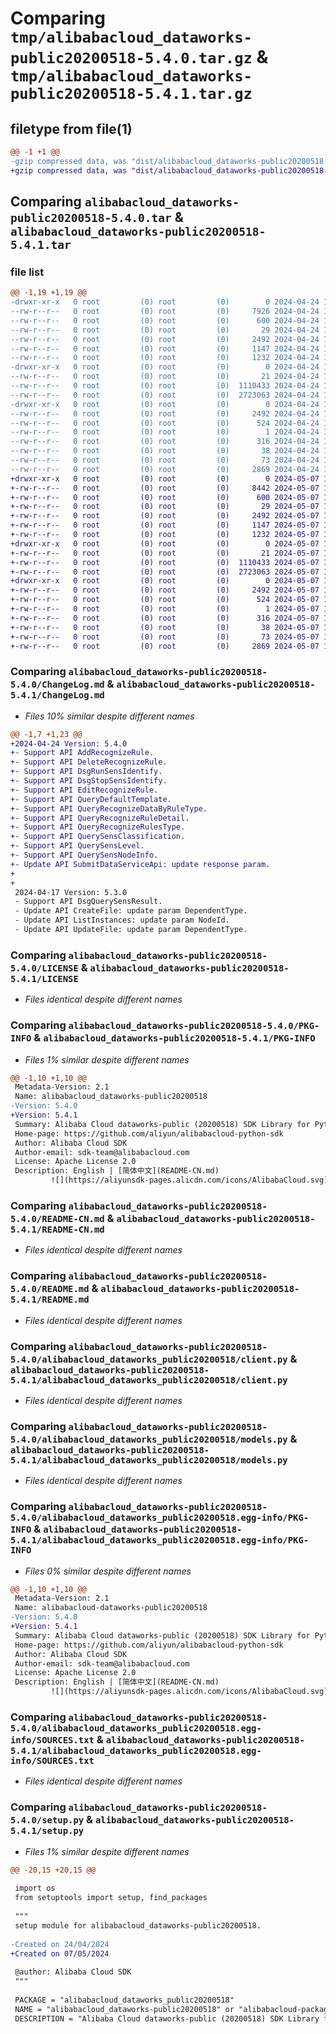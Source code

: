 # Comparing `tmp/alibabacloud_dataworks-public20200518-5.4.0.tar.gz` & `tmp/alibabacloud_dataworks-public20200518-5.4.1.tar.gz`

## filetype from file(1)

```diff
@@ -1 +1 @@
-gzip compressed data, was "dist/alibabacloud_dataworks-public20200518-5.4.0.tar", last modified: Wed Apr 24 17:19:53 2024, max compression
+gzip compressed data, was "dist/alibabacloud_dataworks-public20200518-5.4.1.tar", last modified: Tue May  7 17:13:18 2024, max compression
```

## Comparing `alibabacloud_dataworks-public20200518-5.4.0.tar` & `alibabacloud_dataworks-public20200518-5.4.1.tar`

### file list

```diff
@@ -1,19 +1,19 @@
-drwxr-xr-x   0 root         (0) root         (0)        0 2024-04-24 17:19:53.000000 alibabacloud_dataworks-public20200518-5.4.0/
--rw-r--r--   0 root         (0) root         (0)     7926 2024-04-24 17:19:53.000000 alibabacloud_dataworks-public20200518-5.4.0/ChangeLog.md
--rw-r--r--   0 root         (0) root         (0)      600 2024-04-24 17:19:53.000000 alibabacloud_dataworks-public20200518-5.4.0/LICENSE
--rw-r--r--   0 root         (0) root         (0)       29 2024-04-24 17:19:53.000000 alibabacloud_dataworks-public20200518-5.4.0/MANIFEST.in
--rw-r--r--   0 root         (0) root         (0)     2492 2024-04-24 17:19:53.000000 alibabacloud_dataworks-public20200518-5.4.0/PKG-INFO
--rw-r--r--   0 root         (0) root         (0)     1147 2024-04-24 17:19:53.000000 alibabacloud_dataworks-public20200518-5.4.0/README-CN.md
--rw-r--r--   0 root         (0) root         (0)     1232 2024-04-24 17:19:53.000000 alibabacloud_dataworks-public20200518-5.4.0/README.md
-drwxr-xr-x   0 root         (0) root         (0)        0 2024-04-24 17:19:53.000000 alibabacloud_dataworks-public20200518-5.4.0/alibabacloud_dataworks_public20200518/
--rw-r--r--   0 root         (0) root         (0)       21 2024-04-24 17:19:53.000000 alibabacloud_dataworks-public20200518-5.4.0/alibabacloud_dataworks_public20200518/__init__.py
--rw-r--r--   0 root         (0) root         (0)  1110433 2024-04-24 17:19:53.000000 alibabacloud_dataworks-public20200518-5.4.0/alibabacloud_dataworks_public20200518/client.py
--rw-r--r--   0 root         (0) root         (0)  2723063 2024-04-24 17:19:53.000000 alibabacloud_dataworks-public20200518-5.4.0/alibabacloud_dataworks_public20200518/models.py
-drwxr-xr-x   0 root         (0) root         (0)        0 2024-04-24 17:19:53.000000 alibabacloud_dataworks-public20200518-5.4.0/alibabacloud_dataworks_public20200518.egg-info/
--rw-r--r--   0 root         (0) root         (0)     2492 2024-04-24 17:19:53.000000 alibabacloud_dataworks-public20200518-5.4.0/alibabacloud_dataworks_public20200518.egg-info/PKG-INFO
--rw-r--r--   0 root         (0) root         (0)      524 2024-04-24 17:19:53.000000 alibabacloud_dataworks-public20200518-5.4.0/alibabacloud_dataworks_public20200518.egg-info/SOURCES.txt
--rw-r--r--   0 root         (0) root         (0)        1 2024-04-24 17:19:53.000000 alibabacloud_dataworks-public20200518-5.4.0/alibabacloud_dataworks_public20200518.egg-info/dependency_links.txt
--rw-r--r--   0 root         (0) root         (0)      316 2024-04-24 17:19:53.000000 alibabacloud_dataworks-public20200518-5.4.0/alibabacloud_dataworks_public20200518.egg-info/requires.txt
--rw-r--r--   0 root         (0) root         (0)       38 2024-04-24 17:19:53.000000 alibabacloud_dataworks-public20200518-5.4.0/alibabacloud_dataworks_public20200518.egg-info/top_level.txt
--rw-r--r--   0 root         (0) root         (0)       73 2024-04-24 17:19:53.000000 alibabacloud_dataworks-public20200518-5.4.0/setup.cfg
--rw-r--r--   0 root         (0) root         (0)     2869 2024-04-24 17:19:53.000000 alibabacloud_dataworks-public20200518-5.4.0/setup.py
+drwxr-xr-x   0 root         (0) root         (0)        0 2024-05-07 17:13:18.000000 alibabacloud_dataworks-public20200518-5.4.1/
+-rw-r--r--   0 root         (0) root         (0)     8442 2024-05-07 17:13:18.000000 alibabacloud_dataworks-public20200518-5.4.1/ChangeLog.md
+-rw-r--r--   0 root         (0) root         (0)      600 2024-05-07 17:13:18.000000 alibabacloud_dataworks-public20200518-5.4.1/LICENSE
+-rw-r--r--   0 root         (0) root         (0)       29 2024-05-07 17:13:18.000000 alibabacloud_dataworks-public20200518-5.4.1/MANIFEST.in
+-rw-r--r--   0 root         (0) root         (0)     2492 2024-05-07 17:13:18.000000 alibabacloud_dataworks-public20200518-5.4.1/PKG-INFO
+-rw-r--r--   0 root         (0) root         (0)     1147 2024-05-07 17:13:18.000000 alibabacloud_dataworks-public20200518-5.4.1/README-CN.md
+-rw-r--r--   0 root         (0) root         (0)     1232 2024-05-07 17:13:18.000000 alibabacloud_dataworks-public20200518-5.4.1/README.md
+drwxr-xr-x   0 root         (0) root         (0)        0 2024-05-07 17:13:18.000000 alibabacloud_dataworks-public20200518-5.4.1/alibabacloud_dataworks_public20200518/
+-rw-r--r--   0 root         (0) root         (0)       21 2024-05-07 17:13:18.000000 alibabacloud_dataworks-public20200518-5.4.1/alibabacloud_dataworks_public20200518/__init__.py
+-rw-r--r--   0 root         (0) root         (0)  1110433 2024-05-07 17:13:18.000000 alibabacloud_dataworks-public20200518-5.4.1/alibabacloud_dataworks_public20200518/client.py
+-rw-r--r--   0 root         (0) root         (0)  2723063 2024-05-07 17:13:18.000000 alibabacloud_dataworks-public20200518-5.4.1/alibabacloud_dataworks_public20200518/models.py
+drwxr-xr-x   0 root         (0) root         (0)        0 2024-05-07 17:13:18.000000 alibabacloud_dataworks-public20200518-5.4.1/alibabacloud_dataworks_public20200518.egg-info/
+-rw-r--r--   0 root         (0) root         (0)     2492 2024-05-07 17:13:18.000000 alibabacloud_dataworks-public20200518-5.4.1/alibabacloud_dataworks_public20200518.egg-info/PKG-INFO
+-rw-r--r--   0 root         (0) root         (0)      524 2024-05-07 17:13:18.000000 alibabacloud_dataworks-public20200518-5.4.1/alibabacloud_dataworks_public20200518.egg-info/SOURCES.txt
+-rw-r--r--   0 root         (0) root         (0)        1 2024-05-07 17:13:18.000000 alibabacloud_dataworks-public20200518-5.4.1/alibabacloud_dataworks_public20200518.egg-info/dependency_links.txt
+-rw-r--r--   0 root         (0) root         (0)      316 2024-05-07 17:13:18.000000 alibabacloud_dataworks-public20200518-5.4.1/alibabacloud_dataworks_public20200518.egg-info/requires.txt
+-rw-r--r--   0 root         (0) root         (0)       38 2024-05-07 17:13:18.000000 alibabacloud_dataworks-public20200518-5.4.1/alibabacloud_dataworks_public20200518.egg-info/top_level.txt
+-rw-r--r--   0 root         (0) root         (0)       73 2024-05-07 17:13:18.000000 alibabacloud_dataworks-public20200518-5.4.1/setup.cfg
+-rw-r--r--   0 root         (0) root         (0)     2869 2024-05-07 17:13:18.000000 alibabacloud_dataworks-public20200518-5.4.1/setup.py
```

### Comparing `alibabacloud_dataworks-public20200518-5.4.0/ChangeLog.md` & `alibabacloud_dataworks-public20200518-5.4.1/ChangeLog.md`

 * *Files 10% similar despite different names*

```diff
@@ -1,7 +1,23 @@
+2024-04-24 Version: 5.4.0
+- Support API AddRecognizeRule.
+- Support API DeleteRecognizeRule.
+- Support API DsgRunSensIdentify.
+- Support API DsgStopSensIdentify.
+- Support API EditRecognizeRule.
+- Support API QueryDefaultTemplate.
+- Support API QueryRecognizeDataByRuleType.
+- Support API QueryRecognizeRuleDetail.
+- Support API QueryRecognizeRulesType.
+- Support API QuerySensClassification.
+- Support API QuerySensLevel.
+- Support API QuerySensNodeInfo.
+- Update API SubmitDataServiceApi: update response param.
+
+
 2024-04-17 Version: 5.3.0
 - Support API DsgQuerySensResult.
 - Update API CreateFile: update param DependentType.
 - Update API ListInstances: update param NodeId.
 - Update API UpdateFile: update param DependentType.
```

### Comparing `alibabacloud_dataworks-public20200518-5.4.0/LICENSE` & `alibabacloud_dataworks-public20200518-5.4.1/LICENSE`

 * *Files identical despite different names*

### Comparing `alibabacloud_dataworks-public20200518-5.4.0/PKG-INFO` & `alibabacloud_dataworks-public20200518-5.4.1/PKG-INFO`

 * *Files 1% similar despite different names*

```diff
@@ -1,10 +1,10 @@
 Metadata-Version: 2.1
 Name: alibabacloud_dataworks-public20200518
-Version: 5.4.0
+Version: 5.4.1
 Summary: Alibaba Cloud dataworks-public (20200518) SDK Library for Python
 Home-page: https://github.com/aliyun/alibabacloud-python-sdk
 Author: Alibaba Cloud SDK
 Author-email: sdk-team@alibabacloud.com
 License: Apache License 2.0
 Description: English | [简体中文](README-CN.md)
         ![](https://aliyunsdk-pages.alicdn.com/icons/AlibabaCloud.svg)
```

### Comparing `alibabacloud_dataworks-public20200518-5.4.0/README-CN.md` & `alibabacloud_dataworks-public20200518-5.4.1/README-CN.md`

 * *Files identical despite different names*

### Comparing `alibabacloud_dataworks-public20200518-5.4.0/README.md` & `alibabacloud_dataworks-public20200518-5.4.1/README.md`

 * *Files identical despite different names*

### Comparing `alibabacloud_dataworks-public20200518-5.4.0/alibabacloud_dataworks_public20200518/client.py` & `alibabacloud_dataworks-public20200518-5.4.1/alibabacloud_dataworks_public20200518/client.py`

 * *Files identical despite different names*

### Comparing `alibabacloud_dataworks-public20200518-5.4.0/alibabacloud_dataworks_public20200518/models.py` & `alibabacloud_dataworks-public20200518-5.4.1/alibabacloud_dataworks_public20200518/models.py`

 * *Files identical despite different names*

### Comparing `alibabacloud_dataworks-public20200518-5.4.0/alibabacloud_dataworks_public20200518.egg-info/PKG-INFO` & `alibabacloud_dataworks-public20200518-5.4.1/alibabacloud_dataworks_public20200518.egg-info/PKG-INFO`

 * *Files 0% similar despite different names*

```diff
@@ -1,10 +1,10 @@
 Metadata-Version: 2.1
 Name: alibabacloud-dataworks-public20200518
-Version: 5.4.0
+Version: 5.4.1
 Summary: Alibaba Cloud dataworks-public (20200518) SDK Library for Python
 Home-page: https://github.com/aliyun/alibabacloud-python-sdk
 Author: Alibaba Cloud SDK
 Author-email: sdk-team@alibabacloud.com
 License: Apache License 2.0
 Description: English | [简体中文](README-CN.md)
         ![](https://aliyunsdk-pages.alicdn.com/icons/AlibabaCloud.svg)
```

### Comparing `alibabacloud_dataworks-public20200518-5.4.0/alibabacloud_dataworks_public20200518.egg-info/SOURCES.txt` & `alibabacloud_dataworks-public20200518-5.4.1/alibabacloud_dataworks_public20200518.egg-info/SOURCES.txt`

 * *Files identical despite different names*

### Comparing `alibabacloud_dataworks-public20200518-5.4.0/setup.py` & `alibabacloud_dataworks-public20200518-5.4.1/setup.py`

 * *Files 1% similar despite different names*

```diff
@@ -20,15 +20,15 @@
 
 import os
 from setuptools import setup, find_packages
 
 """
 setup module for alibabacloud_dataworks-public20200518.
 
-Created on 24/04/2024
+Created on 07/05/2024
 
 @author: Alibaba Cloud SDK
 """
 
 PACKAGE = "alibabacloud_dataworks_public20200518"
 NAME = "alibabacloud_dataworks-public20200518" or "alibabacloud-package"
 DESCRIPTION = "Alibaba Cloud dataworks-public (20200518) SDK Library for Python"
```

